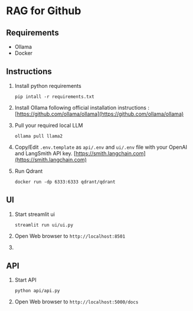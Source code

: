# RAG for Github

## Requirements
* Ollama
* Docker

## Instructions

1) Install python requirements
   ```
   pip intall -r requirements.txt
   ```

2) Install Ollama following official installation instructions : [https://github.com/ollama/ollama](https://github.com/ollama/ollama)

3) Pull your required local LLM
   ```
   ollama pull llama2
   ```

4) Copy/Edit `.env.template` as `api/.env` and `ui/.env` file with your OpenAI and LangSmith API key. [https://smith.langchain.com](https://smith.langchain.com)


4) Run Qdrant 
   ```
   docker run -dp 6333:6333 qdrant/qdrant
   ```


## UI

1) Start streamlit ui
   ```
   streamlit run ui/ui.py
   ```
2) Open Web browser to `http://localhost:8501`

3) 


## API

1) Start API
   ```
   python api/api.py
   ```

2) Open Web browser to `http://localhost:5000/docs`